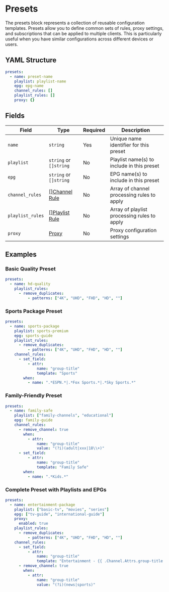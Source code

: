 # Presets

The presets block represents a collection of reusable configuration templates. Presets allow you to define common sets
of rules, proxy settings, and subscriptions that can be applied to multiple clients. This is particularly useful when
you have similar configurations across different devices or users.

## YAML Structure

```yaml
presets:
  - name: preset-name
    playlist: playlist-name
    epg: epg-name
    channel_rules: []
    playlist_rules: []
    proxy: {}
```

## Fields

| Field            | Type                                         | Required | Description                                 |
|------------------|----------------------------------------------|----------|---------------------------------------------|
| `name`           | `string`                                     | Yes      | Unique name identifier for this preset      |
| `playlist`       | `string` or `[]string`                       | No       | Playlist name(s) to include in this preset  |
| `epg`            | `string` or `[]string`                       | No       | EPG name(s) to include in this preset       |
| `channel_rules`  | [[]Channel Rule](./channel_rules/index.md)   | No       | Array of channel processing rules to apply  |
| `playlist_rules` | [[]Playlist Rule](./playlist_rules/index.md) | No       | Array of playlist processing rules to apply |
| `proxy`          | [Proxy](./proxy.md)                          | No       | Proxy configuration settings                |

## Examples

### Basic Quality Preset

```yaml
presets:
  - name: hd-quality
    playlist_rules:
      - remove_duplicates:
          - patterns: ["4K", "UHD", "FHD", "HD", ""]
```

### Sports Package Preset

```yaml
presets:
  - name: sports-package
    playlist: sports-premium
    epg: sports-guide
    playlist_rules:
      - remove_duplicates:
          - patterns: ["4K", "UHD", "FHD", "HD", ""]
    channel_rules:
      - set_field:
          - attr:
              name: "group-title"
              template: "Sports"
        when:
          - name: ".*ESPN.*|.*Fox Sports.*|.*Sky Sports.*"
```

### Family-Friendly Preset

```yaml
presets:
  - name: family-safe
    playlist: ["family-channels", "educational"]
    epg: family-guide
    channel_rules:
      - remove_channel: true
        when:
          - attr:
              name: "group-title"
              value: "(?i)(adult|xxx|18\\+)"
      - set_field:
          - attr:
              name: "group-title"
              template: "Family Safe"
        when:
          - name: ".*Kids.*"
```

### Complete Preset with Playlists and EPGs

```yaml
presets:
  - name: entertainment-package
    playlist: ["basic-tv", "movies", "series"]
    epg: ["tv-guide", "international-guide"]
    proxy:
      enabled: true
    playlist_rules:
      - remove_duplicates:
          - patterns: ["4K", "UHD", "FHD", "HD", ""]
    channel_rules:
      - set_field:
          - attr:
              name: "group-title"
              template: "Entertainment - {{ .Channel.Attrs.group-title }}"
      - remove_channel: true
        when:
          - attr:
              name: "group-title"
              value: "(?i)(news|sports)"
```